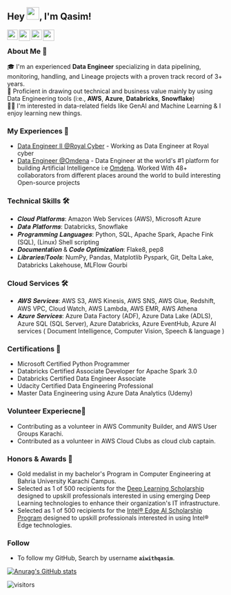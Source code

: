 
## Hey <img src="https://github.com/TheDudeThatCode/TheDudeThatCode/blob/master/Assets/Hi.gif" width="29px" height= "29">, I'm Qasim!

<a href="https://www.facebook.com/aiwithqasim" target="_blank" rel="noopener noreferrer">
  <img align="left" width="24px" src="https://cdn1.iconfinder.com/data/icons/logotypes/32/square-facebook-256.png"  />
</a>

<a href="mailto:qasimhassan1020@gmail.com" target="_blank" rel="noopener noreferrer">
  <img align="left" width="26px" src="https://cdn1.iconfinder.com/data/icons/google-new-logos-1/32/gmail_new_logo-256.png" />
</a>

<a href="https://www.linkedin.com/in/qasim-hassan/" target="_blank" rel="noopener noreferrer">
  <img align="left" width="24px" src="https://cdn2.iconfinder.com/data/icons/social-media-2285/512/1_Linkedin_unofficial_colored_svg-256.png"  />
</a>

<a href="https://qasim1020.medium.com/" target="_blank" rel="noopener noreferrer">
  <img align="left" width="26px" src="https://cdn3.iconfinder.com/data/icons/social-media-2285/1151/Medium_logo_-_black-256.png" />
</a>

<br />

### About Me 🚀

🎓 I'm an experienced **Data Engineer** specializing in data pipelining, monitoring, handling, and Lineage projects with a proven track record of 3+ years.</br>
🔨 Proficient in drawing out technical and business value mainly by using Data Engineering tools (i:e., **AWS**, **Azure**, **Databricks**, **Snowflake**)</br>
👨‍💻  I'm interested in data-related fields like GenAI and Machine Learning  & I enjoy learning new things.</br>


### My Experiences 🙌

- [Data Engineer II @Royal Cyber](https://www.linkedin.com/company/202963/?lipi=urn%3Ali%3Apage%3Ad_flagship3_profile_view_base%3BfggyD1HIT56cnp0a1YPYYg%3D%3D) - Working as Data Engineer at Royal cyber
- [Data Engineer @Omdena](https://omdena.com/) - Data Engineer at the world's #1 platform for building Artificial Intelligence i:e [Omdena](https://omdena.com/). Worked With 48+ collaborators from different places around the world to build interesting Open-source projects

### Technical Skills 🛠️

- 𝑪𝒍𝒐𝒖𝒅 𝑷𝒍𝒂𝒕𝒇𝒐𝒓𝒎𝒔: Amazon Web Services (AWS), Microsoft Azure
- 𝑫𝒂𝒕𝒂 𝑷𝒍𝒂𝒕𝒇𝒐𝒓𝒎𝒔: Databricks, Snowflake
- 𝑷𝒓𝒐𝒈𝒓𝒂𝒎𝒎𝒊𝒏𝒈 𝑳𝒂𝒏𝒈𝒖𝒂𝒈𝒆𝒔: Python, SQL, Apache Spark, Apache Fink (SQL), (Linux) Shell scripting
- 𝑫𝒐𝒄𝒖𝒎𝒆𝒏𝒕𝒂𝒕𝒊𝒐𝒏 & 𝑪𝒐𝒅𝒆 𝑶𝒑𝒕𝒊𝒎𝒊𝒛𝒂𝒕𝒊𝒐𝒏: Flake8, pep8
- 𝑳𝒊𝒃𝒓𝒂𝒓𝒊𝒆𝒔/𝑻𝒐𝒐𝒍𝒔: NumPy, Pandas, Matplotlib Pyspark, Git, Delta Lake, Databricks Lakehouse, MLFlow Gourbi

### Cloud Services 🛠️

- 𝑨𝑾𝑺 𝑺𝒆𝒓𝒗𝒊𝒄𝒆𝒔: AWS S3, AWS Kinesis, AWS SNS, AWS Glue, Redshift, AWS VPC, Cloud Watch, AWS Lambda, AWS EMR, AWS Athena
- 𝑨𝒛𝒖𝒓𝒆 𝑺𝒆𝒓𝒗𝒊𝒄𝒆𝒔: Azure Data Factory (ADF), Azure Data Lake (ADLS), Azure SQL (SQL Server), Azure Databricks, Azure EventHub, Azure AI services ( Document Intelligence, Computer Vision, Speech & language )

### Certifications 📜 

- Microsoft Certified Python Programmer
- Databricks Certified Associate Developer for Apache Spark 3.0
- Databricks Certified Data Engineer Associate
- Udacity Certified Data Engineering Professional
- Master Data Engineering using Azure Data Analytics (Udemy)

### Volunteer Experiecne🤝 

- Contributing as a volunteer in AWS Community Builder, and AWS User Groups Karachi.
- Contributed as a volunteer in AWS Cloud Clubs as cloud club captain.

### Honors & Awards 🏅
- Gold medalist in my bachelor's Program in Computer Engineering at Bahria University Karachi Campus.
- Selected as 1 of 500 recipients for the [Deep Learning Scholarship](https://www.udacity.com/bertelsmann-tech-scholarships) designed to upskill professionals interested in using emerging Deep Learning technologies to enhance their organization's IT infrastructure.
-  Selected as 1 of 500 recipients for the [Intel® Edge AI Scholarship Program](https://www.udacity.com/scholarships/intel-edge-ai-scholarship) designed to upskill professionals interested in using Intel® Edge technologies.

### Follow
- To follow my GitHub, Search by username **`aiwithqasim`**.

[![Anurag's GitHub stats](https://github-readme-stats.vercel.app/api?username=aiwithqasim)](https://github.com/anuraghazra/github-readme-stats)

![visitors](https://visitor-badge.laobi.icu/badge?page_id=qasim1020.qasim-hassan)

